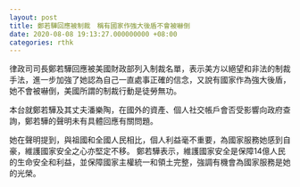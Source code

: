 ```yaml
---
layout: post
title: 鄭若驊回應被制裁　稱有國家作強大後盾不會被嚇倒
date: 2020-08-08 19:13:27.000000000 +08:00
categories: rthk
---
```


律政司司長鄭若驊回應被美國財政部列入制裁名單，表示美方以絕望和非法的制裁手法，進一步加強了她認為自己一直處事正確的信念，又說有國家作為強大後盾，她不會被嚇倒，美國所謂的制裁行動是徒勞無功。

本台就鄭若驊及其丈夫潘樂陶，在國外的資產、個人社交帳戶會否受影響向政府查詢，鄭若驊的聲明未有具體回應有關問題。

她在聲明提到，與祖國和全國人民相比，個人利益毫不重要，為國家服務她感到自豪，維護國家安全之心亦堅定不移。 鄭若驊表示，維護國家安全是保障14億人民的生命安全和利益，並保障國家主權統一和領土完整，強調有機會為國家服務是她的光榮。
